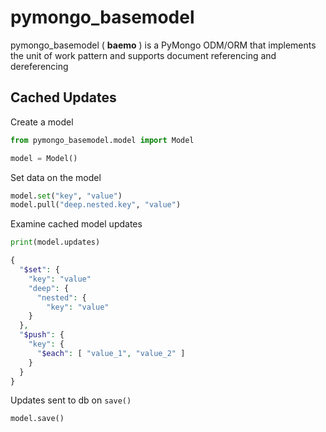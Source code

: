 # pymongo_basemodel

pymongo_basemodel ( **baemo** ) is a PyMongo ODM/ORM that implements the unit of work pattern 
and supports document referencing and dereferencing 

## Cached Updates
Create a model
```python
from pymongo_basemodel.model import Model

model = Model()
```
Set data on the model
```python
model.set("key", "value")
model.pull("deep.nested.key", "value")
```
Examine cached model updates
```python
print(model.updates)
```
```php
{
  "$set": {
    "key": "value"
    "deep": {
      "nested": {
        "key": "value"
    }
  },
  "$push": {
    "key": {
      "$each": [ "value_1", "value_2" ]
    }
  }
}
``` 
Updates sent to db on ```save()```
```python
model.save()
```
